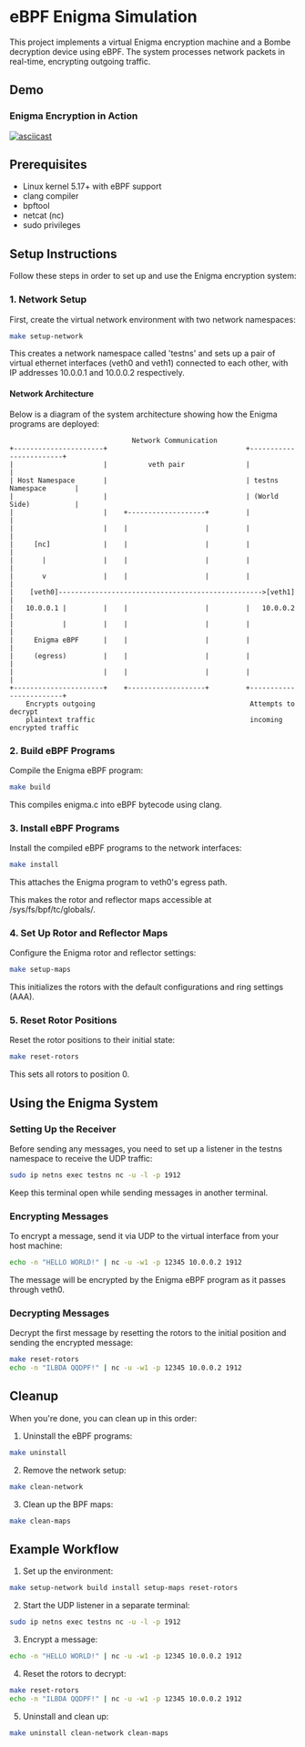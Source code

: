 # eBPF Enigma Simulation

This project implements a virtual Enigma encryption machine and a Bombe decryption
device using eBPF. The system processes network packets in real-time, encrypting
outgoing traffic.

## Demo

### Enigma Encryption in Action

[![asciicast](https://asciinema.org/a/T1fhwP4qnSwoRlr3DV929Omhf.svg)](https://asciinema.org/a/T1fhwP4qnSwoRlr3DV929Omhf)

## Prerequisites

- Linux kernel 5.17+ with eBPF support
- clang compiler
- bpftool
- netcat (nc)
- sudo privileges

## Setup Instructions

Follow these steps in order to set up and use the Enigma encryption system:

### 1. Network Setup

First, create the virtual network environment with two network namespaces:

```bash
make setup-network
```

This creates a network namespace called 'testns' and sets up a pair of virtual
ethernet interfaces (veth0 and veth1) connected to each other, with IP addresses
10.0.0.1 and 10.0.0.2 respectively.

#### Network Architecture

Below is a diagram of the system architecture showing how the Enigma programs are deployed:

```
                              Network Communication
+----------------------+                                  +------------------------+
|                      |          veth pair               |                        |
| Host Namespace       |                                  | testns Namespace       |
|                      |                                  | (World Side)           |
|                      |    +-------------------+         |                        |
|                      |    |                   |         |                        |
|     [nc]             |    |                   |         |                        |
|       |              |    |                   |         |                        |
|       v              |    |                   |         |                        |
|    [veth0]-------------------------------------------------->[veth1]             |
|   10.0.0.1 |         |    |                   |         |   10.0.0.2             |
|            |         |    |                   |         |                        |
|     Enigma eBPF      |    |                   |         |                        |
|     (egress)         |    |                   |         |                        |
|                      |    |                   |         |                        |
+----------------------+    +-------------------+         +------------------------+
    Encrypts outgoing                                      Attempts to decrypt
    plaintext traffic                                      incoming encrypted traffic
```

### 2. Build eBPF Programs

Compile the Enigma eBPF program:

```bash
make build
```

This compiles enigma.c into eBPF bytecode using clang.

### 3. Install eBPF Programs

Install the compiled eBPF programs to the network interfaces:

```bash
make install
```

This attaches the Enigma program to veth0's egress path.

This makes the rotor and reflector maps accessible at /sys/fs/bpf/tc/globals/.

### 4. Set Up Rotor and Reflector Maps

Configure the Enigma rotor and reflector settings:

```bash
make setup-maps
```

This initializes the rotors with the default configurations and ring settings
(AAA).

### 5. Reset Rotor Positions

Reset the rotor positions to their initial state:

```bash
make reset-rotors
```

This sets all rotors to position 0.

## Using the Enigma System

### Setting Up the Receiver

Before sending any messages, you need to set up a listener in the testns namespace
to receive the UDP traffic:

```bash
sudo ip netns exec testns nc -u -l -p 1912
```

Keep this terminal open while sending messages in another terminal.

### Encrypting Messages

To encrypt a message, send it via UDP to the virtual interface from your host
machine:

```bash
echo -n "HELLO WORLD!" | nc -u -w1 -p 12345 10.0.0.2 1912
```

The message will be encrypted by the Enigma eBPF program as it passes through
veth0.

### Decrypting Messages

Decrypt the first message by resetting the rotors to the initial position and sending
the encrypted message:

```bash
make reset-rotors
echo -n "ILBDA QQDPF!" | nc -u -w1 -p 12345 10.0.0.2 1912
```

## Cleanup

When you're done, you can clean up in this order:

1. Uninstall the eBPF programs:
```bash
make uninstall
```

2. Remove the network setup:
```bash
make clean-network
```

3. Clean up the BPF maps:
```bash
make clean-maps
```

## Example Workflow

1. Set up the environment:
```bash
make setup-network build install setup-maps reset-rotors
```

2. Start the UDP listener in a separate terminal:
```bash
sudo ip netns exec testns nc -u -l -p 1912
```

3. Encrypt a message:
```bash
echo -n "HELLO WORLD!" | nc -u -w1 -p 12345 10.0.0.2 1912
```

4. Reset the rotors to decrypt:
```bash
make reset-rotors
echo -n "ILBDA QQDPF!" | nc -u -w1 -p 12345 10.0.0.2 1912
```

5. Uninstall and clean up:
```bash
make uninstall clean-network clean-maps
```